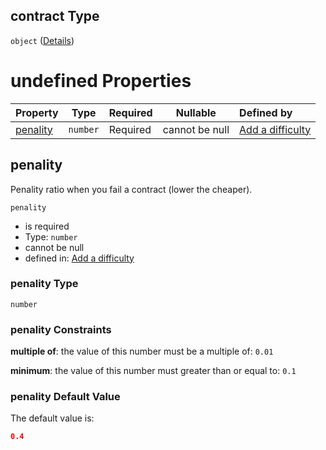 ## contract Type

`object` ([Details](add-difficulty-properties-contract.md))

# undefined Properties

| Property              | Type     | Required | Nullable       | Defined by                                                                                                                                   |
| :-------------------- | -------- | -------- | -------------- | :------------------------------------------------------------------------------------------------------------------------------------------- |
| [penality](#penality) | `number` | Required | cannot be null | [Add a difficulty](add-difficulty-properties-contract-properties-penality.md "add-difficulty.json#/properties/contract/properties/penality") |

## penality

Penality ratio when you fail a contract (lower the cheaper).


`penality`

-   is required
-   Type: `number`
-   cannot be null
-   defined in: [Add a difficulty](add-difficulty-properties-contract-properties-penality.md "add-difficulty.json#/properties/contract/properties/penality")

### penality Type

`number`

### penality Constraints

**multiple of**: the value of this number must be a multiple of: `0.01`

**minimum**: the value of this number must greater than or equal to: `0.1`

### penality Default Value

The default value is:

```json
0.4
```
